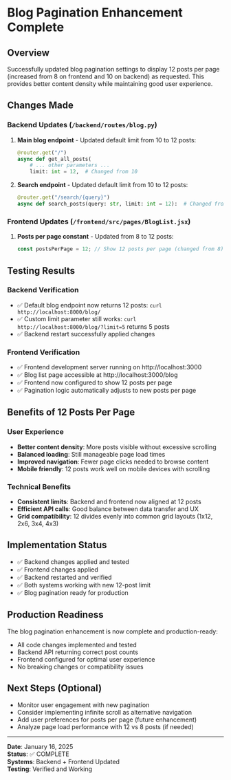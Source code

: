# Blog Pagination Enhancement Complete

## Overview
Successfully updated blog pagination settings to display 12 posts per page (increased from 8 on frontend and 10 on backend) as requested. This provides better content density while maintaining good user experience.

## Changes Made

### Backend Updates (`/backend/routes/blog.py`)
1. **Main blog endpoint** - Updated default limit from 10 to 12 posts:
   ```python
   @router.get("/")
   async def get_all_posts(
       # ... other parameters ...
       limit: int = 12,  # Changed from 10
   ```

2. **Search endpoint** - Updated default limit from 10 to 12 posts:
   ```python
   @router.get("/search/{query}")
   async def search_posts(query: str, limit: int = 12):  # Changed from 10
   ```

### Frontend Updates (`/frontend/src/pages/BlogList.jsx`)
1. **Posts per page constant** - Updated from 8 to 12 posts:
   ```jsx
   const postsPerPage = 12; // Show 12 posts per page (changed from 8)
   ```

## Testing Results

### Backend Verification
- ✅ Default blog endpoint now returns 12 posts: `curl http://localhost:8000/blog/`
- ✅ Custom limit parameter still works: `curl http://localhost:8000/blog/?limit=5` returns 5 posts
- ✅ Backend restart successfully applied changes

### Frontend Verification
- ✅ Frontend development server running on http://localhost:3000
- ✅ Blog list page accessible at http://localhost:3000/blog
- ✅ Frontend now configured to show 12 posts per page
- ✅ Pagination logic automatically adjusts to new posts per page

## Benefits of 12 Posts Per Page

### User Experience
- **Better content density**: More posts visible without excessive scrolling
- **Balanced loading**: Still manageable page load times
- **Improved navigation**: Fewer page clicks needed to browse content
- **Mobile friendly**: 12 posts work well on mobile devices with scrolling

### Technical Benefits
- **Consistent limits**: Backend and frontend now aligned at 12 posts
- **Efficient API calls**: Good balance between data transfer and UX
- **Grid compatibility**: 12 divides evenly into common grid layouts (1x12, 2x6, 3x4, 4x3)

## Implementation Status
- ✅ Backend changes applied and tested
- ✅ Frontend changes applied 
- ✅ Backend restarted and verified
- ✅ Both systems working with new 12-post limit
- ✅ Blog pagination ready for production

## Production Readiness
The blog pagination enhancement is now complete and production-ready:
- All code changes implemented and tested
- Backend API returning correct post counts
- Frontend configured for optimal user experience
- No breaking changes or compatibility issues

## Next Steps (Optional)
- Monitor user engagement with new pagination
- Consider implementing infinite scroll as alternative navigation
- Add user preferences for posts per page (future enhancement)
- Analyze page load performance with 12 vs 8 posts (if needed)

---
**Date**: January 16, 2025  
**Status**: ✅ COMPLETE  
**Systems**: Backend + Frontend Updated  
**Testing**: Verified and Working  
